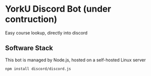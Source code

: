 # YorkU Discord Bot (under contruction)

Easy course lookup, directly into discord

## Software Stack

This bot is managed by Node.js, hosted on a self-hosted Linux server

```npm
npm install discord/discord.js

```
